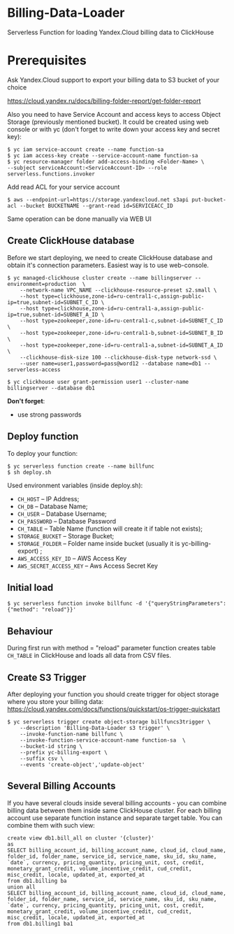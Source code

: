 # Billing-Data-Loader
Serverless Function for loading Yandex.Cloud billing data to ClickHouse

# Prerequisites
Ask Yandex.Cloud support to export your billing data to S3 bucket of your choice

https://cloud.yandex.ru/docs/billing-folder-report/get-folder-report

Also you need to have Service Account and access keys to access Object Storage (previously mentioned bucket). It could be created using web console or with yc (don't forget to write down your access key and secret key):

    $ yc iam service-account create --name function-sa
    $ yc iam access-key create --service-account-name function-sa
    $ yc resource-manager folder add-access-binding <Folder-Name> \
    --subject serviceAccount:<ServiceAccount-ID> --role serverless.functions.invoker

Add read ACL for your service account

    $ aws --endpoint-url=https://storage.yandexcloud.net s3api put-bucket-acl --bucket BUCKETNAME --grant-read id=SERVICEACC_ID

Same operation can be done manually via WEB UI

## Create ClickHouse database

Before we start deploying, we need to create ClickHouse database
and obtain it's connection parameters. Easiest way is to use web-console.

    $ yc managed-clickhouse cluster create --name billingserver --environment=production  \
        --network-name VPC_NAME --clickhouse-resource-preset s2.small \
        --host type=clickhouse,zone-id=ru-central1-c,assign-public-ip=true,subnet-id=SUBNET_C_ID \
        --host type=clickhouse,zone-id=ru-central1-a,assign-public-ip=true,subnet-id=SUBNET_A_ID \
        --host type=zookeeper,zone-id=ru-central1-c,subnet-id=SUBNET_C_ID \
        --host type=zookeeper,zone-id=ru-central1-b,subnet-id=SUBNET_B_ID \
        --host type=zookeeper,zone-id=ru-central1-a,subnet-id=SUBNET_A_ID \
        --clickhouse-disk-size 100 --clickhouse-disk-type network-ssd \
        --user name=user1,password=pass@word12 --database name=db1 --serverless-access
        
    $ yc clickhouse user grant-permission user1 --cluster-name billingserver --database db1

**Don't forget**:
* use strong passwords


## Deploy function

To deploy your function:

    $ yc serverless function create --name billfunc
    $ sh deploy.sh

Used environment variables (inside deploy.sh):

* `CH_HOST` – IP Address;
* `CH_DB` – Database Name;
* `CH_USER` – Database Username;
* `CH_PASSWORD` – Database Password
* `CH_TABLE` – Table Name (function will create it if table not exists);
* `STORAGE_BUCKET` – Storage Bucket;
* `STORAGE_FOLDER` – Folder name inside bucket (usually it is yc-billing-export) ;
* `AWS_ACCESS_KEY_ID` – AWS Access Key
* `AWS_SECRET_ACCESS_KEY` – Aws Access Secret Key

## Initial load

    $ yc serverless function invoke billfunc -d '{"queryStringParameters": {"method": "reload"}}'

## Behaviour
During first run with method = "reload" parameter function creates table `CH_TABLE` in ClickHouse and loads all data from CSV files.

## Create S3 Trigger

After deploying your function you should create trigger for object storage where you store your billing data:
https://cloud.yandex.com/docs/functions/quickstart/os-trigger-quickstart
  
    $ yc serverless trigger create object-storage billfuncs3trigger \
        --description 'Billing-Data-Loader s3 trigger' \
        --invoke-function-name billfunc \
        --invoke-function-service-account-name function-sa  \
        --bucket-id string \
        --prefix yc-billing-export \
        --suffix csv \
        --events 'create-object','update-object'    

## Several Billing Accounts
If you have several clouds inside several billing accounts - you can combine billing data between them inside same ClickHouse cluster. 
For each billing account use separate function instance and separate target table. You can combine them with such view:

    create view db1.bill_all on cluster '{cluster}'
    as
    SELECT billing_account_id, billing_account_name, cloud_id, cloud_name, folder_id, folder_name, service_id, service_name, sku_id, sku_name, `date`, currency, pricing_quantity, pricing_unit, cost, credit, monetary_grant_credit, volume_incentive_credit, cud_credit, misc_credit, locale, updated_at, exported_at
    from db1.billing ba 
    union all
    SELECT billing_account_id, billing_account_name, cloud_id, cloud_name, folder_id, folder_name, service_id, service_name, sku_id, sku_name, `date`, currency, pricing_quantity, pricing_unit, cost, credit, monetary_grant_credit, volume_incentive_credit, cud_credit, misc_credit, locale, updated_at, exported_at
    from db1.billing1 ba1
            
